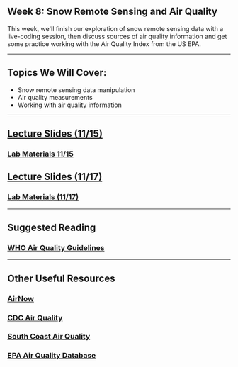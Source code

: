 ## Week 8: Snow Remote Sensing and Air Quality

This week, we'll finish our exploration of snow remote sensing data with a live-coding session, then discuss sources of air quality information and get some practice working with the Air Quality Index from the US EPA. 

---------------------------
## Topics We Will Cover:

* Snow remote sensing data manipulation
* Air quality measurements
* Working with air quality information

---------------------------
## [Lecture Slides (11/15)]() 
### [Lab Materials 11/15](https://github.com/Timbo-Stillinger/Lab1-Operational-SWE-Products)

## [Lecture Slides (11/17)](https://drive.google.com/file/d/1KjnlzTAi95DrnDDU7etDx6KWp1tzzrCM/view?usp=sharing)
### [Lab Materials (11/17)](https://github.com/aqi-science/notebook)


----------------------------
## Suggested Reading

### [WHO Air Quality Guidelines](https://drive.google.com/file/d/1YEZV550O3-uLOzcleP2qnoG2kci3j0Cx/view?usp=sharing)

----------------------------
## Other Useful Resources

### [AirNow](https://www.airnow.gov/)
### [CDC Air Quality](https://www.cdc.gov/air/default.htm)
### [South Coast Air Quality](http://www.aqmd.gov/)
### [EPA Air Quality Database](https://aqs.epa.gov/aqsweb/airdata/download_files.html#AQI)

